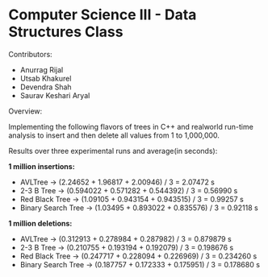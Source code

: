 # Computer Science III - Data Structures Class

Contributors:
- Anurrag Rijal
- Utsab Khakurel
- Devendra Shah
- Saurav Keshari Aryal


Overview:

Implementing the following flavors of trees in C++ and realworld run-time analysis to insert and then delete all values from 1 to 1,000,000.


Results over three experimental runs and average(in seconds):

**1 million insertions:**

* AVLTree -> (2.24652 + 1.96817 + 2.00946) / 3 = 2.07472 s
* 2-3 B Tree -> (0.594022 + 0.571282 + 0.544392) / 3 = 0.56990 s
* Red Black Tree -> (1.09105 + 0.943154 + 0.943515) / 3 = 0.99257 s
* Binary Search Tree -> (1.03495 + 0.893022 + 0.835576) / 3 = 0.92118 s

**1 million deletions:**

* AVLTree -> (0.312913 + 0.278984 + 0.287982) / 3 = 0.879879 s
* 2-3 B Tree -> (0.210755 + 0.193194 + 0.192079) / 3 = 0.198676 s
* Red Black Tree -> (0.247717 + 0.228094 + 0.226969) / 3 = 0.234260 s
* Binary Search Tree -> (0.187757 + 0.172333 + 0.175951) / 3 = 0.178680 s